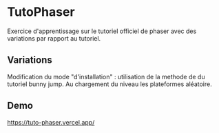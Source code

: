# TutoPhaser

Exercice d'apprentissage sur le tutoriel officiel de phaser avec des variations par rapport au tutoriel.

## Variations

Modification du mode "d'installation" : utilisation de la methode de du tutoriel bunny jump.
Au chargement du niveau les plateformes aléatoire.

## Demo

https://tuto-phaser.vercel.app/
